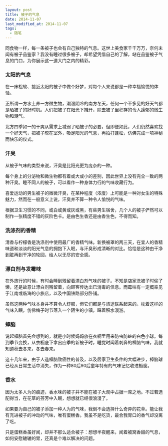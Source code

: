 ```yaml
---
layout: post
title: 被子的气息
date: 2014-11-07
last_modified_at: 2014-11-07
tags:
  - 随笔
---
```


同食物一样，每一条被子也会有自己独特的气息。这世上美食家千千万万，奈何未闻有被子品鉴家？我没有睡过很多被子，却希望凭借自己的了解，站在品鉴被子气息的门口，为你展示这一道大门之内的精彩。

### 太阳的气息

在一床松软、接近太阳的被子中做个好梦，对每个人来说都是一种幸福愉悦的体验。

正所谓一方水土养一方微生物，潮湿阴冷的南方冬天，任何一个不多见的好天气都是晒被子的好时机。人们把被子在阳光下摊开，除去被子里积存的令人躁郁的微生物和潮气。

北方四季如一的干爽从需求上减弱了晒被子的必要，但即便如此，人们仍然喜欢找一个好天气，把被子晾在室外，吸足阳光的气息，再拍打蓬松，仿佛完成一项神秘而快乐的仪式。

### 汗臭

从被子气味的类型来说，汗臭是比阳光更为庞杂的一种。

每个身上的分泌物和微生物都有着或大或小的差别，因此世界上没有完全一致的两种汗臭。睡不同人的被子，可以看作一种身体力行的气味收藏行为。

喜爱运动的男生被子的微微汗臭，在某种程度（浓度）上可能是一种对女生的特殊魅力，然而在一般意义上说，汗臭并不算一种令人愉悦的气味。

根据卫生习惯的不同，或白或黄或灰或黑，有些男生宿舍，几个人的被子俨然可以制作一张精度不错的灰阶色卡。是由色生香还是由香生色，不得而知。

### 洗涤剂的香精

清香与柠檬香是洗涤剂中使用最广的香精气味。新换被罩的两三天，在宜人的香精味道和淡淡的阳光气息的拥抱下入眠，与汗臭形成清晰的对比。恰恰是这种由干净到脏再到干净的轮回，给人以无尽的安全感。

### 漂白剂与发霉味

在外旅行的时候，有时会睡到残留着漂白剂气味的被子。不知是店家洗被子时偷了懒，还是故意让漂白剂残留着，向顾客传达出已消毒的信息。而霉味有一定概率见于江南或临海的小旅店，以及中国铁路部分卧铺。

虽然这两种气味本身并不算令人舒服，但它们都是与旅途联系起来的。枕着这样的气味入眠，仿佛梅子时节落入一个陌生的小镇，踩着积水漫游。

### 蟑脑

说起樟脑首先会想到的，就是小时候妈妈放在衣橱里用来防虫防蛀的白色小球。每到季节变换，从衣橱底下拿出应季的新被子时，睡觉时闻着刺鼻的樟脑气味，我就知道秋去冬来，冬去春来。

这十几年来，由于人造樟脑致癌性的普及，以及居家卫生条件的大幅进步，樟脑球已经从日常生活中消失，作为一种80后90后童年特有的气味记忆收进橱窗。

### 香水

因为太多人为的痕迹，香水味的被子并不能在被子大观中占据一席之地。不过若选配得当，在花草的芬芳中入眠，想想就已经很浪漫了。

如果要为自己的被子添加一种人为的气味，我倒不会选择什么奇异的花草。能让我有充进被子的冲动的气味，唯有蛋糕香。我虽不是吃货，最合我胃口的香气却没离了吃。

只是蛋糕香虽好闻，却并不那么适合被子：想想半夜醒来，闻着被窝香甜的气息，如何安慰辘辘的胃，还真是个难以解决的问题。
